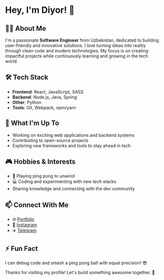 # Hey, I'm Diyor! 👋

## 👨‍💻 About Me
I'm a passionate **Software Engineer** from Uzbekistan, dedicated to building user-friendly and innovative solutions. I love turning ideas into reality through clean code and modern technologies. My focus is on creating impactful projects while continuously learning and growing in the tech world.

## 🛠️ Tech Stack
- **Frontend**: React, JavaScript, SASS
- **Backend**: Node.js, Java, Spring
- **Other**: Python
- **Tools**: Git, Webpack, npm/yarn

## 🚀 What I'm Up To
- Working on exciting web applications and backend systems
- Contributing to open-source projects
- Exploring new frameworks and tools to stay ahead in tech

## 🎮 Hobbies & Interests
- 🏓 Playing ping pong to unwind
- 💻 Coding and experimenting with new tech stacks
- Sharing knowledge and connecting with the dev community

## 📫 Connect With Me
- 🌐 [Portfolio](https://diyorspartfolio.netlify.app/#)
- 📸 [Instagram](https://instagram.com/adaweev)
- ✈️ [Telegram](https://t.me/adawev)

## ⚡ Fun Fact
I can debug code and smash a ping pong ball with equal precision! 😎

Thanks for visiting my profile! Let's build something awesome together. 🚀
